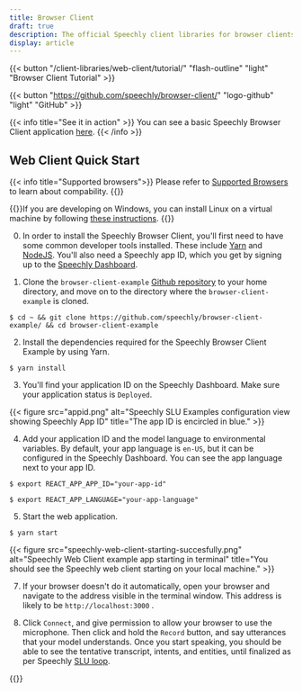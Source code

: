 ```yaml
---
title: Browser Client
draft: true
description: The official Speechly client libraries for browser clients.
display: article
---
```


{{< button "/client-libraries/web-client/tutorial/" "flash-outline" "light" "Browser Client Tutorial" >}}

{{< button "https://github.com/speechly/browser-client/" "logo-github" "light" "GitHub" >}}

{{< info title="See it in action" >}} You can see a basic Speechly Browser Client application [here](https://speechly.github.io/browser-client-example/).
 {{< /info >}}

## Web Client Quick Start

{{< info title="Supported browsers">}} Please refer to [Supported Browsers](/client-libraries/supported-browsers/) to learn about compability. {{</info>}}

{{<warning title="Developing on Windows?">}}If you are developing on Windows, you can install Linux on a virtual machine by following [these instructions](https://itsfoss.com/install-linux-in-virtualbox/). {{</warning>}}

0. In order to install the Speechly Browser Client, you'll first need to have some common developer tools installed. These include [Yarn](https://classic.yarnpkg.com/en/docs/install/) and [NodeJS](https://nodejs.org/en/). You'll also need a Speechly app ID, which you get by signing up to the [Speechly Dashboard](/quick-start/).

1.  Clone the `browser-client-example` [Github repository](https://github.com/speechly/browser-client-example/) to your home directory, and move on to the directory where the `browser-client-example` is cloned.

```terminfo
$ cd ~ && git clone https://github.com/speechly/browser-client-example/ && cd browser-client-example
```

2. Install the dependencies required for the Speechly Browser Client Example by using Yarn.

```terminfo
$ yarn install
```

3. You'll find your application ID on the Speechly Dashboard. Make sure your application status is `Deployed`.

{{< figure src="appid.png" alt="Speechly SLU Examples configuration view showing Speechly App ID" title="The app ID is encircled in blue." >}}

4. Add your application ID and the model language to environmental variables. By default, your app language is `en-US`, but it can be configured in the Speechly Dashboard. You can see the app language next to your app ID.

```terminfo
$ export REACT_APP_APP_ID="your-app-id" 
```
```terminfo
$ export REACT_APP_LANGUAGE="your-app-language" 
```

5. Start the web application.

```terminfo
$ yarn start
```

{{< figure src="speechly-web-client-starting-succesfully.png" alt="Speechly Web Client example app starting in terminal" title="You should see the Speechly web client starting on your local machine." >}}

7. If your browser doesn't do it automatically, open your browser and navigate to the address visible in the terminal window. This address is likely to be `http://localhost:3000` .

8. Click `Connect`, and give permission to allow your browser to use the microphone. Then click and hold the `Record` button, and say utterances that your model understands. Once you start speaking, you should be able to see the tentative transcript, intents, and entities, until finalized as per Speechly [SLU loop](/speechly-api/#slu-event-loop/). 

{{<videoloop src="book-demo-no-sound.mp4">}}
